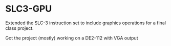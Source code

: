 # SLC3-GPU
Extended the SLC-3 instruction set to include graphics operations for a final class project.

Got the project (mostly) working on a DE2-112 with VGA output
